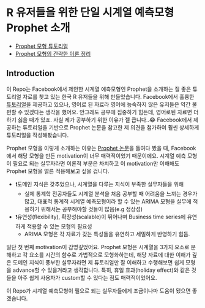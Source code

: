 # R 유저들을 위한 단일 시계열 예측모형 Prophet 소개

- [Prophet 모형 튜토리얼](https://be-favorite.github.io/Tutorial_prophet/Report.html)
- [Prophet 모형의 간략한 이론 정리](https://be-favorite.tistory.com/64)

## Introduction
이 Repo는 Facebook에서 제안한 시계열 예측모형인 Prophet을 소개하는 질 좋은 튜토리얼 자료를 찾고 있는 한국 R 유저들을 위해 만들었습니다. Facebook에서 훌륭한 [튜토리얼](https://facebook.github.io/prophet/docs/quick_start.html#r-api)을 제공하고 있으나, 영어로 된 자료라 영어에 능숙하지 않은 유저들은 약간 불편할 수 있겠다는 생각을 했어요. 안그래도 공부에 집중하기 힘든데, 영어로된 자료면 더 하기 싫을 때가 있죠. 사실 제가 공부하기 위한 이유가 젤 큽니다..😂 Facebook에서 제공하는 튜토리얼을 기반으로 Prophet 논문을 참고한 제 의견을 첨가하여 훨씬 상세하게 튜토리얼을 작성해봤습니다.

Prophet 모형을 이렇게 소개하는 이유는 [Prophet 논문](http://lethalletham.com/ForecastingAtScale.pdf)을 들여다 봤을 때, Facebook에서 해당 모형을 만든 motivation이 너무 매력적이었기 때문이에요. 시계열 예측 모형이 필요로 되는 실무자라면 이론적 부분은 차치하고 이 motivation만 이해해도 Prophet 모형을 얼른 적용해보고 싶을 겁니다.

* :exclamation:도메인 지식은 갖추었으나, 시계열을 다루는 지식이 부족한 실무자들을 위해
  + 실제 통계학 전공자들도 시계열 분석을 처음 공부할 때 어려움을 느끼는 경우가 많고, 대표적 통계적 시계열 예측모형이라 할 수 있는 ARIMA 모형을 실무에 적용하기 위해서는 공부해야할 것들이 많음(e.g 정상성)
* :exclamation:유연성(flexibility), 확장성(scalable)이 뛰어나며 Business time series에 유연하게 적용할 수 있는 모형의 필요성
  + ARIMA 모형은 각 자료가 갖는 특성들을 유연하고 세밀하게 반영하기 힘듬.
  
일단 첫 번째 motivation이 감명깊었어요. Prophet 모형은 시계열을 3가지 요소로 분해하고 각 요소를 시간의 함수로 가법적으로 모형화하는데, 해당 자료에 대한 이해가 깊은 도메인 지식이 풍부한 실무자라면 제 튜토리얼만 잘 이해하고 수행해보면 쉽게 모형을 advance할 수 있을거라고 생각합니다. 특히, 휴일 효과(holiday effect)와 같은 것들을 아주 쉽게 사용자가 custom할 수 있다는 점도 매력적이었어요. 

이 Repo가 시계열 예측모형이 필요로 되는 실무자들에게 조금이나마 도움이 됐으면 좋겠습니다.
